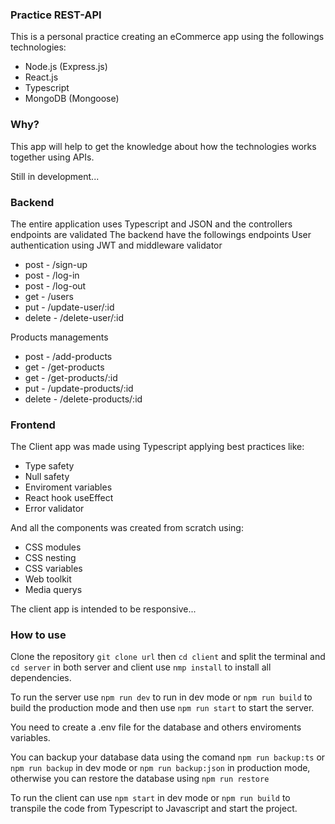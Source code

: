 ### Practice REST-API
 This is a personal practice creating an eCommerce app using the followings technologies:
- Node.js (Express.js)
- React.js
- Typescript 
- MongoDB (Mongoose)

### Why?
 This app will help to get the knowledge about how the technologies works together using APIs.
 
 Still in development...

### Backend 
The entire application uses Typescript and JSON and the controllers endpoints are validated
 The backend have the followings endpoints 
User authentication using JWT and middleware validator
- post - /sign-up
- post - /log-in
- post - /log-out
- get - /users
- put - /update-user/:id 
- delete - /delete-user/:id

Products managements 
- post - /add-products
- get - /get-products
- get - /get-products/:id
- put - /update-products/:id
- delete - /delete-products/:id

### Frontend
 The Client app was made using Typescript applying best practices like:
- Type safety 
- Null safety 
- Enviroment variables
- React hook useEffect
- Error validator

And all the components was created from scratch using:
- CSS modules
- CSS nesting 
- CSS variables 
- Web toolkit 
- Media querys

The client app is intended to be responsive...

### How to use
 Clone the repository `git clone url` then `cd client` and split the terminal and `cd server` in both server and client use `nmp install` to install all dependencies.

 To run the server use `npm run dev` to run in dev mode or `npm run build` to build the production mode and then use `npm run start` to start the server.

 You need to create a .env file for the database and others enviroments variables.

 You can backup your database data using the comand `npm run backup:ts` or `npm run backup` in dev mode or `npm run backup:json` in production mode, otherwise you can restore the database using `npm run restore`

 To run the client can use `npm start` in dev mode or `npm run build` to transpile the code from Typescript to Javascript and start the project.  
